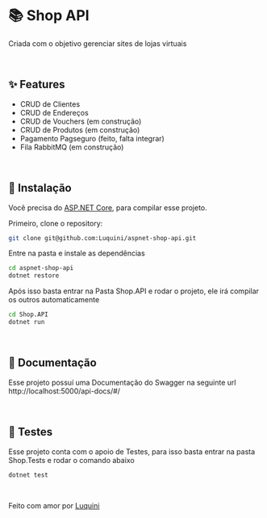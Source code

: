 # :books: Shop API
Criada com o objetivo gerenciar sites de lojas virtuais

<br>

## :sparkles: Features
- CRUD de Clientes
- CRUD de Endereços
- CRUD de Vouchers (em construção)
- CRUD de Produtos (em construção)
- Pagamento Pagseguro (feito, falta integrar)
- Fila RabbitMQ (em construção)

<br>

## :wrench: Instalação
Você precisa do [ASP.NET Core](https://dotnet.microsoft.com/en-us/learn/aspnet/hello-world-tutorial/install), para compilar esse projeto.

Primeiro, clone o repository:
```bash
git clone git@github.com:Luquini/aspnet-shop-api.git
```
Entre na pasta e instale as dependências
```bash
cd aspnet-shop-api
dotnet restore
```
Após isso basta entrar na Pasta Shop.API e rodar o projeto, ele irá compilar os outros automaticamente
```bash
cd Shop.API
dotnet run
```

<br>

## :book: Documentação

Esse projeto possuí uma Documentação do Swagger na seguinte url http://localhost:5000/api-docs/#/

<br>

## 	:microscope: Testes
Esse projeto conta com o apoio de Testes, para isso basta entrar na pasta Shop.Tests
e rodar o comando abaixo

```bash
dotnet test
```

<br>

Feito com amor por [Luquini](https://github.com/Luquini)